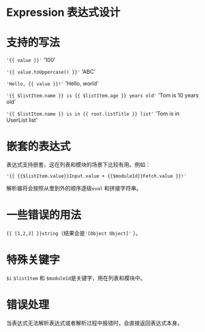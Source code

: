 # Expression 表达式设计

# 支持的写法

`'{{ value }}'` '100'

`'{{ value.toUppercase() }}'` 'ABC'

`'Hello, {{ value }}!'` 'Hello, world'

`'{{ $listItem.name }} is {{ $listItem.age }} years old'` 'Tom is 10 years old'

`'{{ $listItem.name }} is in {{ root.listTitle }} list'` 'Tom is in UserList list'

# 嵌套的表达式

表达式支持嵌套，这在列表和模块的场景下比较有用。例如：

`'{{ {{$listItem.value}}Input.value + {{$moduleId}}Fetch.value }}!'`

解析器将会按照从里到外的顺序逐级`eval` 和拼接字符串。

# 一些错误的用法

`{{ [1,2,3] }}string`（结果会是`'[Object Object]'` ）。

# 特殊关键字

`$i` `$listItem` 和 `$moduleId`是关键字，用在列表和模块中。

# 错误处理

当表达式无法解析表达式或者解析过程中报错时，会直接返回表达式本身。
